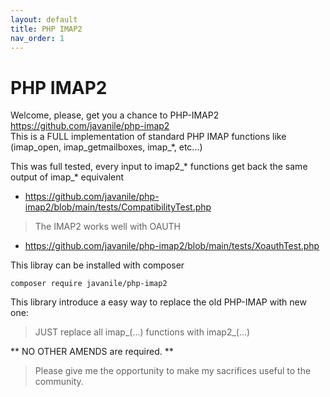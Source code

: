 ```yaml
---
layout: default
title: PHP IMAP2
nav_order: 1
---
```


# PHP IMAP2

Welcome, please, get you a chance to PHP-IMAP2 <https://github.com/javanile/php-imap2>  
This is a FULL implementation of standard PHP IMAP functions like (imap_open, imap_getmailboxes, imap_*, etc...)

This was full tested, every input to imap2_* functions get back the same output of imap_* equivalent  

- <https://github.com/javanile/php-imap2/blob/main/tests/CompatibilityTest.php>


> The IMAP2 works well with OAUTH

- <https://github.com/javanile/php-imap2/blob/main/tests/XoauthTest.php>

This libray can be installed with composer

```shell
composer require javanile/php-imap2
```

This library introduce a easy way to replace the old PHP-IMAP with new one:

> JUST replace all imap_(...) functions with imap2_(...)

** NO OTHER AMENDS are required. **

> Please give me the opportunity to make my sacrifices useful to the community.
